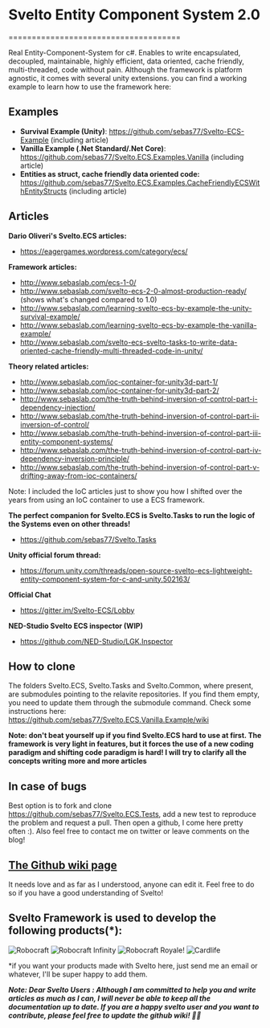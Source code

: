 # Svelto Entity Component System 2.0
=====================================

Real Entity-Component-System for c#. Enables to write encapsulated, decoupled, maintainable, highly efficient, data oriented, cache friendly, multi-threaded, code without pain. Although the framework is platform agnostic, it comes with several unity extensions. 
you can find a working example to learn how to use the framework here:

## Examples

* **Survival Example (Unity)**: https://github.com/sebas77/Svelto-ECS-Example (including article)
* **Vanilla Example (.Net Standard/.Net Core)**: https://github.com/sebas77/Svelto.ECS.Examples.Vanilla (including article)
* **Entities as struct, cache friendly data oriented code:** https://github.com/sebas77/Svelto.ECS.Examples.CacheFriendlyECSWithEntityStructs (including article)

## Articles

**Dario Oliveri's Svelto.ECS articles:**

* https://eagergames.wordpress.com/category/ecs/ 

**Framework articles:**

* http://www.sebaslab.com/ecs-1-0/
* http://www.sebaslab.com/svelto-ecs-2-0-almost-production-ready/ (shows what's changed compared to 1.0)
* http://www.sebaslab.com/learning-svelto-ecs-by-example-the-unity-survival-example/
* http://www.sebaslab.com/learning-svelto-ecs-by-example-the-vanilla-example/
* http://www.sebaslab.com/svelto-ecs-svelto-tasks-to-write-data-oriented-cache-friendly-multi-threaded-code-in-unity/

**Theory related articles:**

* http://www.sebaslab.com/ioc-container-for-unity3d-part-1/
* http://www.sebaslab.com/ioc-container-for-unity3d-part-2/
* http://www.sebaslab.com/the-truth-behind-inversion-of-control-part-i-dependency-injection/
* http://www.sebaslab.com/the-truth-behind-inversion-of-control-part-ii-inversion-of-control/
* http://www.sebaslab.com/the-truth-behind-inversion-of-control-part-iii-entity-component-systems/
* http://www.sebaslab.com/the-truth-behind-inversion-of-control-part-iv-dependency-inversion-principle/
* http://www.sebaslab.com/the-truth-behind-inversion-of-control-part-v-drifting-away-from-ioc-containers/

Note: I included the IoC articles just to show you how I shifted over the years from using an IoC container to use a ECS framework.

**The perfect companion for Svelto.ECS is Svelto.Tasks to run the logic of the Systems even on other threads!**

* https://github.com/sebas77/Svelto.Tasks

**Unity official forum thread:**

* https://forum.unity.com/threads/open-source-svelto-ecs-lightweight-entity-component-system-for-c-and-unity.502163/

**Official Chat**

* https://gitter.im/Svelto-ECS/Lobby

**NED-Studio Svelto ECS inspector (WIP)**

* https://github.com/NED-Studio/LGK.Inspector

## How to clone

The folders Svelto.ECS, Svelto.Tasks and Svelto.Common, where present, are submodules pointing to the relavite repositories. If you find them empty, you need to update them through the submodule command. Check some instructions here: https://github.com/sebas77/Svelto.ECS.Vanilla.Example/wiki

**Note: don't beat yourself up if you find Svelto.ECS hard to use at first. The framework is very light in features, but it forces the use of a new coding paradigm and shifting code paradigm is hard! I will try to clarify all the concepts writing more and more articles**

## In case of bugs

Best option is to fork and clone https://github.com/sebas77/Svelto.ECS.Tests, add a new test to reproduce the problem and request a pull. Then open a github, I come here pretty often :). Also feel free to contact me on twitter or leave comments on the blog!

## [The Github wiki page](https://github.com/sebas77/Svelto.ECS/wiki)

It needs love and as far as I understood, anyone can edit it. Feel free to do so if you have a good understanding of Svelto!

## Svelto Framework is used to develop the following products(*):

![Robocraft](https://i.ytimg.com/vi/JGr1Em2Ip-c/maxresdefault.jpg)
![Robocraft Infinity](https://news.xbox.com/en-us/wp-content/uploads/Robocraft_Hero-hero.jpg)
![Robocraft Royale](https://static.altchar.com/live/media/images/950x633_ct/7707_Robocraft_Royale_2bc6bb8ceab8ce0a1568fb37bd826b3f.jpg)!
![Cardlife](https://i.ytimg.com/vi/q2jaUZjnNyg/maxresdefault.jpg)

*if you want your products made with Svelto here, just send me an email or whatever, I'll be super happy to add them.

**_Note: Dear Svelto Users : Although I am committed to help you and write articles as much as I can, I will never be able to keep all the documentation up to date. If you are a happy svelto user and you want to contribute, please feel free to update the github wiki! 🙏👊_**
